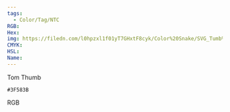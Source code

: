 ```yaml
---
tags:
  - Color/Tag/NTC
RGB:
Hex:
img: https://filedn.com/l0hpzxl1f01yT7GHxtF8cyk/Color%20Snake/SVG_Tumb%20Mass%20No%20Name/3F583B.svg
CMYK:
HSL:
Name:
---
```

Tom Thumb
```palette
#3F583B
```
RGB
